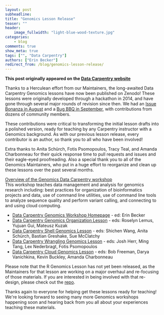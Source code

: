 ```yaml
---
layout: post
subheadline:
title: "Genomics Lesson Release"
teaser: ""
header:
    image_fullwidth: "light-blue-wood-texture.jpg"
categories:
    - blog
comments: true
show_meta: true
tags: ["", "Data Carpentry"]
authors: ["Erin Becker"]
redirect_from: /blog/genomics-lesson-release/
--- 
```


**This post originally appeared on the [Data Carpentry website](https://datacarpentry.org)**

Thanks to a Herculean effort from our Maintainers, the long-awaited Data Carpentry Genomics lessons have now been published on Zenodo! These lessons were originally developed through a hackathon in 2014, and have gone through several major rounds of revision since then. We had an [Issue Bonanza in August](http://www.datacarpentry.org/blog/genomics-bonanza-today/) and a  [Bug BBQ in September](http://www.datacarpentry.org/blog/genomics-bug-bbq/), with contributions from dozens of community members. 

These contributions were critical to transforming the initial lesson drafts into a polished version, ready for teaching by any Carpentry instructor with a Genomics background. As with our previous lesson release, every contributor is an author, so thank you to all who have been involved!

Extra thanks to Anita Schürch, Fotis Psomopoulos, Tracy Teal, and Amanda Charbonneau for their quick response time to pull requests and issues and their eagle-eyed proofreading.  Also a special thank you to all of the Genomics Maintainers, who put in a huge effort to reorganize and clean up these lessons over the past several months. 

[Overview of the Genomics Data Carpentry workshop](http://www.datacarpentry.org/genomics-workshop/)  
This workshop teaches data management and analysis for genomics research including: best practices for organization of bioinformatics projects and data, use of command line utilities, use of command line tools to analyze sequence quality and perform variant calling, and connecting to and using cloud computing. 

- [Data Carpentry Genomics Workshop Homepage](https://zenodo.org/record/1064223) - ed: Erin Becker
- [Data Carpentry Genomics Organization Lesson](https://zenodo.org/record/1064242) - eds: Roselyn Lemus, Yujuan Gui, Mateusz Kuzak
- [Data Carpentry Shell Genomics Lesson](https://zenodo.org/record/1064215) - eds: Shichen Wang, Anita Schürch, Bastian Greshake, Sue McClatchy
- [Data Carpentry Wrangling Genomics Lesson](https://zenodo.org/record/1064254) - eds: Josh Herr, Ming Tang, Lex Nederbragt, Fotis Psomopoulos
- [Data Carpentry Cloud Genomics Lesson](https://zenodo.org/record/1064262) - eds: Bob Freeman, Darya Vanichkina, Kevin Buckley, Amanda Charbonneau


Please note that the R Genomics Lesson has not yet been released, as the Maintainers for that lesson are working on a major overhaul and re-focusing of those materials. If you are interested in being involved with that re-design, please check out the [repo](https://github.com/datacarpentry/R-genomics/).

Thanks again to everyone for helping get these lessons ready for teaching! We're looking forward to seeing many more Genomics workshops happening soon and hearing back from you all about your experiences teaching these materials.

